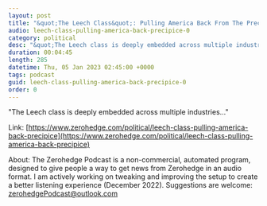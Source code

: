 ```yaml
---
layout: post
title: "&quot;The Leech Class&quot;: Pulling America Back From The Precipice"
audio: leech-class-pulling-america-back-precipice-0
category: political
desc: "&quot;The Leech class is deeply embedded across multiple industries...&quot;"
duration: 00:04:45
length: 285
datetime: Thu, 05 Jan 2023 02:45:00 +0000
tags: podcast
guid: leech-class-pulling-america-back-precipice-0
order: 0
---
```

&quot;The Leech class is deeply embedded across multiple industries...&quot;

Link: [https://www.zerohedge.com/political/leech-class-pulling-america-back-precipice](https://www.zerohedge.com/political/leech-class-pulling-america-back-precipice)

About: The Zerohedge Podcast is a non-commercial, automated program, designed to give people a way to get news from Zerohedge in an audio format.  I am actively working on tweaking and improving the setup to create a better listening experience (December 2022).  Suggestions are welcome: [zerohedgePodcast@outlook.com](mailto:zerohedgePodcast@outlook.com)